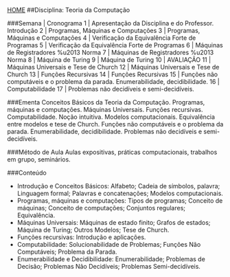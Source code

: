 [HOME](https://github.com/lucastafarelbs/Ensino-Superior-de-Informatica-GRATUITO) 
##Disciplina: Teoria da Computação

###Semana | Cronograma
1	| Apresentação da Disciplina e do Professor. Introdução
2	| Programas, Máquinas e Computações
3	| Programas, Máquinas e Computações
4	| Verificação da Equivalência Forte de Programas
5	| Verificação da Equivalência Forte de Programas
6	| Máquinas de Registradores %u2013 Norma
7	| Máquinas de Registradores %u2013 Norma
8	| Máquina de Turing
9	| Máquina de Turing
10	| AVALIAÇÃO
11	| Máquinas Universais e Tese de Church
12	| Máquinas Universais e Tese de Church
13	| Funções Recursivas
14	| Funções Recursivas
15	| Funções não computáveis e o problema da parada. Enumerabilidade, decidibilidade.
16	| Computabilidade
17	| Problemas não decidíveis e semi-decidíveis.

###Ementa
Conceitos Básicos da Teoria da Computação. Programas, máquinas e computações. Máquinas Universais. Funções recursivas. Computabilidade. Noção intuitiva. Modelos computacionais. Equivalência entre modelos e tese de Church. Funções não computáveis e o problema da parada. Enumerabilidade, decidibilidade. Problemas não decidíveis e semi-decidíveis.

###Método de Aula
Aulas expositivas, práticas computacionais, trabalhos em grupo, seminários.

###Conteúdo
- Introdução e Conceitos Básicos: Alfabeto; Cadeia de símbolos, palavra; Linguagem formal; Palavras e concatenações; Modelos computacionais.
- Programas, máquinas e computações: Tipos de programas; Conceito de máquinas; Conceito de computações; Conjuntos regulares; Equivalência.
- Máquinas Universais: Máquinas de estado finito; Grafos de estados; Máquina de Turing; Outros Modelos; Tese de Church.
- Funções recursivas: Introdução e aplicações.
- Computabilidade: Solucionabilidade de Problemas; Funções Não Computáveis; Problema da Parada.
- Enumerabilidade e Decidibilidade: Enumerabilidade; Problemas de Decisão; Problemas Não Decidíveis; Problemas Semi-decidíveis.